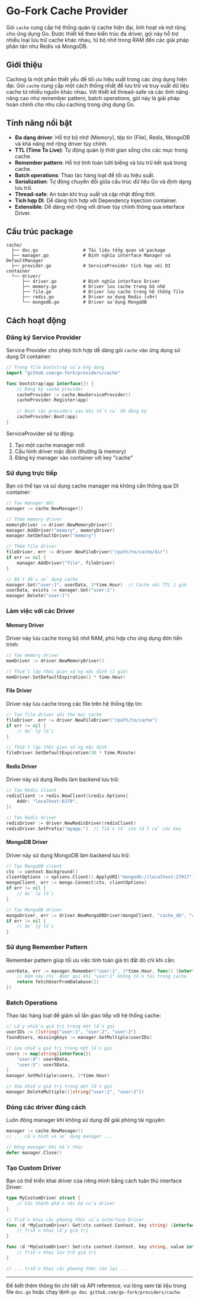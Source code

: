 # Go-Fork Cache Provider

Gói `cache` cung cấp hệ thống quản lý cache hiện đại, linh hoạt và mở rộng cho ứng dụng Go. Được thiết kế theo kiến trúc đa driver, gói này hỗ trợ nhiều loại lưu trữ cache khác nhau, từ bộ nhớ trong RAM đến các giải pháp phân tán như Redis và MongoDB.

## Giới thiệu

Caching là một phần thiết yếu để tối ưu hiệu suất trong các ứng dụng hiện đại. Gói `cache` cung cấp một cách thống nhất để lưu trữ và truy xuất dữ liệu cache từ nhiều nguồn khác nhau. Với thiết kế thread-safe và các tính năng nâng cao như remember pattern, batch operations, gói này là giải pháp hoàn chỉnh cho nhu cầu caching trong ứng dụng Go.

## Tính năng nổi bật

- **Đa dạng driver**: Hỗ trợ bộ nhớ (Memory), tệp tin (File), Redis, MongoDB và khả năng mở rộng driver tùy chỉnh.
- **TTL (Time To Live)**: Tự động quản lý thời gian sống cho các mục trong cache.
- **Remember pattern**: Hỗ trợ tính toán lười biếng và lưu trữ kết quả trong cache.
- **Batch operations**: Thao tác hàng loạt để tối ưu hiệu suất.
- **Serialization**: Tự động chuyển đổi giữa cấu trúc dữ liệu Go và định dạng lưu trữ.
- **Thread-safe**: An toàn khi truy xuất và cập nhật đồng thời.
- **Tích hợp DI**: Dễ dàng tích hợp với Dependency Injection container.
- **Extensible**: Dễ dàng mở rộng với driver tùy chỉnh thông qua interface Driver.

## Cấu trúc package

```
cache/
  ├── doc.go                 # Tài liệu tổng quan về package
  ├── manager.go             # Định nghĩa interface Manager và DefaultManager
  ├── provider.go            # ServiceProvider tích hợp với DI container
  └── driver/
      ├── driver.go          # Định nghĩa interface Driver
      ├── memory.go          # Driver lưu cache trong bộ nhớ
      ├── file.go            # Driver lưu cache trong hệ thống file
      ├── redis.go           # Driver sử dụng Redis (v9+)
      └── mongodb.go         # Driver sử dụng MongoDB
```

## Cách hoạt động

### Đăng ký Service Provider

Service Provider cho phép tích hợp dễ dàng gói `cache` vào ứng dụng sử dụng DI container:

```go
// Trong file bootstrap của ứng dụng
import "github.com/go-fork/providers/cache"

func bootstrap(app interface{}) {
    // Đăng ký cache provider
    cacheProvider := cache.NewServiceProvider()
    cacheProvider.Register(app)
    
    // Boot các providers sau khi tất cả đã đăng ký
    cacheProvider.Boot(app)
}
```

ServiceProvider sẽ tự động:
1. Tạo một cache manager mới
2. Cấu hình driver mặc định (thường là memory)
3. Đăng ký manager vào container với key "cache"

### Sử dụng trực tiếp

Bạn có thể tạo và sử dụng cache manager mà không cần thông qua DI container:

```go
// Tạo manager mới
manager := cache.NewManager()

// Thêm memory driver
memoryDriver := driver.NewMemoryDriver()
manager.AddDriver("memory", memoryDriver)
manager.SetDefaultDriver("memory")

// Thêm file driver
fileDriver, err := driver.NewFileDriver("/path/to/cache/dir")
if err == nil {
    manager.AddDriver("file", fileDriver)
}

// Bắt đầu sử dụng cache
manager.Set("user:1", userData, 1*time.Hour)  // Cache với TTL 1 giờ
userData, exists := manager.Get("user:1")
manager.Delete("user:1")
```

### Làm việc với các Driver

#### Memory Driver

Driver này lưu cache trong bộ nhớ RAM, phù hợp cho ứng dụng đơn tiến trình:

```go
// Tạo memory driver
memDriver := driver.NewMemoryDriver()

// Thiết lập thời gian sống mặc định (1 giờ)
memDriver.SetDefaultExpiration(1 * time.Hour)
```

#### File Driver

Driver này lưu cache trong các file trên hệ thống tệp tin:

```go
// Tạo file driver với thư mục cache
fileDriver, err := driver.NewFileDriver("/path/to/cache")
if err != nil {
    // Xử lý lỗi
}

// Thiết lập thời gian sống mặc định
fileDriver.SetDefaultExpiration(30 * time.Minute)
```

#### Redis Driver

Driver này sử dụng Redis làm backend lưu trữ:

```go
// Tạo Redis client
redisClient := redis.NewClient(&redis.Options{
    Addr: "localhost:6379",
})

// Tạo Redis driver
redisDriver := driver.NewRedisDriver(redisClient)
redisDriver.SetPrefix("myapp:")  // Tiền tố cho tất cả các key
```

#### MongoDB Driver

Driver này sử dụng MongoDB làm backend lưu trữ:

```go
// Tạo MongoDB client
ctx := context.Background()
clientOptions := options.Client().ApplyURI("mongodb://localhost:27017")
mongoClient, err := mongo.Connect(ctx, clientOptions)
if err != nil {
    // Xử lý lỗi
}

// Tạo MongoDB driver
mongoDriver, err := driver.NewMongoDBDriver(mongoClient, "cache_db", "cache_collection")
if err != nil {
    // Xử lý lỗi
}
```

### Sử dụng Remember Pattern

Remember pattern giúp tối ưu việc tính toán giá trị đắt đỏ chỉ khi cần:

```go
userData, err := manager.Remember("user:1", 1*time.Hour, func() (interface{}, error) {
    // Hàm này chỉ được gọi khi "user:1" không tồn tại trong cache
    return fetchUserFromDatabase(1)
})
```

### Batch Operations

Thao tác hàng loạt để giảm số lần giao tiếp với hệ thống cache:

```go
// Lấy nhiều giá trị trong một lần gọi
userIDs := []string{"user:1", "user:2", "user:3"}
foundUsers, missingKeys := manager.GetMultiple(userIDs)

// Lưu nhiều giá trị trong một lần gọi
users := map[string]interface{}{
    "user:4": user4Data,
    "user:5": user5Data,
}
manager.SetMultiple(users, 1*time.Hour)

// Xóa nhiều giá trị trong một lần gọi
manager.DeleteMultiple([]string{"user:1", "user:2"})
```

### Đóng các driver đúng cách

Luôn đóng manager khi không sử dụng để giải phóng tài nguyên:

```go
manager := cache.NewManager()
// ... cấu hình và sử dụng manager ...

// Đóng manager khi kết thúc
defer manager.Close()
```

### Tạo Custom Driver

Bạn có thể triển khai driver của riêng mình bằng cách tuân thủ interface Driver:

```go
type MyCustomDriver struct {
    // Các thành phần nội bộ của driver
}

// Triển khai các phương thức của interface Driver
func (d *MyCustomDriver) Get(ctx context.Context, key string) (interface{}, bool) {
    // Triển khai lấy giá trị
}

func (d *MyCustomDriver) Set(ctx context.Context, key string, value interface{}, ttl time.Duration) error {
    // Triển khai lưu trữ giá trị
}

// ... triển khai các phương thức còn lại ...
```

---

Để biết thêm thông tin chi tiết và API reference, vui lòng xem tài liệu trong file `doc.go` hoặc chạy lệnh `go doc github.com/go-fork/providers/cache`.
